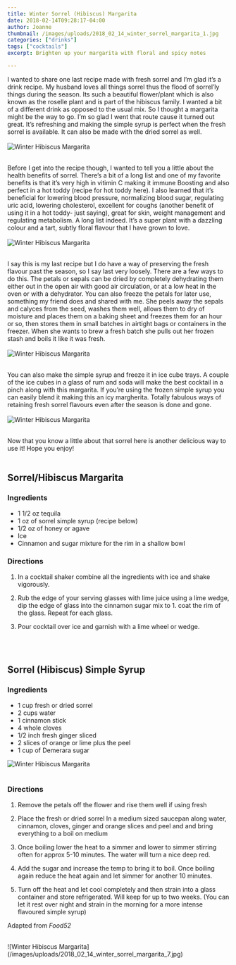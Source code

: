 ```yaml
---
title: Winter Sorrel (Hibiscus) Margarita
date: 2018-02-14T09:28:17-04:00
author: Joanne
thumbnail: /images/uploads/2018_02_14_winter_sorrel_margarita_1.jpg
categories: ["drinks"]
tags: ["cocktails"]
excerpt: Brighten up your margarita with floral and spicy notes

---
```


I wanted to share one last recipe made with fresh sorrel and I’m glad it’s a drink recipe.  My husband loves all things sorrel thus the flood of sorrel’ly things during the season. Its such a beautiful flower/plant which is also known as the roselle plant and is part of the hibiscus family.  I wanted a bit of a different drink as opposed to the usual mix.  So I thought a margarita might be the way to go. I’m so glad I went that route cause it turned out great. It’s refreshing and making the simple syrup is perfect when the fresh sorrel is available.  It can also be made with the dried sorrel as well.
</br>
</br>
![Winter Hibiscus Margarita](/images/uploads/2018_02_14_winter_sorrel_margarita_2.jpg)
</br>
</br>

Before I get into the recipe though, I wanted to tell you a little about the health benefits of sorrel. There’s a bit of a long list and one of my favorite benefits is that it’s very high in vitimin C making it immune Boosting and also perfect in a hot toddy (recipe for hot toddy here). I also learned that it’s beneficial for lowering blood pressure, normalizing blood sugar, regulating uric acid, lowering cholesterol, excellent for coughs (another benefit of using it in a hot toddy- just saying), great for skin, weight management and regulating metabolism. A long list indeed. It’s a super plant with a dazzling colour and a tart, subtly floral flavour that I have grown to love.
</br>
</br>
![Winter Hibiscus Margarita](/images/uploads/2018_02_14_winter_sorrel_margarita_3.jpg)
</br>
</br>

I say this is my last recipe but I do have a way of preserving the fresh flavour past the season, so I say last very loosely. There are a few ways to do this. The petals or sepals can be dried by completely dehydrating them either out in the open air with good air circulation, or at a low heat in the oven or with a dehydrator. You can also freeze the petals for later use, something my friend does and shared with me. She peels away the sepals and calyces from the seed, washes them well, allows them to dry of moisture and places them on a baking sheet and freezes them for an hour or so, then stores them in small batches in airtight bags or containers in the freezer. When she wants to brew a fresh batch she pulls out her frozen stash and boils it like it was fresh.
</br>
</br>
![Winter Hibiscus Margarita](/images/uploads/2018_02_14_winter_sorrel_margarita_4.jpg)
</br>
</br>

You can also make the simple syrup and freeze it in ice cube trays. A couple of the ice cubes in a glass of rum and soda will make the best cocktail in a pinch along with this margarita.  If you’re using the frozen simple syrup you can easily blend it making this an icy margherita. Totally fabulous ways of retaining fresh sorrel flavours even after the season is done and gone.
</br>
</br>
![Winter Hibiscus Margarita](/images/uploads/2018_02_14_winter_sorrel_margarita_5.jpg)
</br>
</br>

Now that you know a little about that sorrel here is another delicious way to use it! Hope you enjoy! 
</br>
</br>


## Sorrel/Hibiscus Margarita 

### Ingredients 

* 1 1/2 oz tequila 
* 1 oz of sorrel simple syrup (recipe below) 
* 1/2 oz of honey or agave 
* Ice 
* Cinnamon and sugar mixture for the rim in a shallow bowl 

### Directions
1. In a cocktail shaker combine all the ingredients with ice and shake vigorously. 

1. Rub the edge of your serving glasses with lime juice using a lime wedge, dip the edge of glass into the cinnamon sugar mix to 1. coat the rim of the glass. Repeat for each glass. 
 
1. Pour cocktail over ice and garnish with a lime wheel or wedge. 
</br>
</br>

## Sorrel (Hibiscus) Simple Syrup 

### Ingredients 

* 1 cup fresh or dried sorrel 
* 2 cups water 
* 1 cinnamon stick 
* 4 whole cloves 
* 1/2 inch fresh ginger sliced 
* 2 slices of orange or lime plus the peel 
* 1 cup of Demerara sugar  

![Winter Hibiscus Margarita](/images/uploads/2018_02_14_winter_sorrel_margarita_6.jpg)
</br>
</br>

### Directions 

1. Remove the petals off the flower and rise them well if using fresh 

1. Place the fresh or dried sorrel In a medium sized saucepan along water, cinnamon, cloves, ginger and orange slices and peel and and bring everything to a boil on medium

1. Once boiling lower the heat to a simmer and lower to simmer stirring often for approx 5-10 minutes. The water will turn a nice deep red. 

1. Add the sugar and increase the temp to bring it to boil. Once boiling again reduce the heat again and let simmer for another 10 minutes. 

1. Turn off the heat and let cool completely and then strain into a glass container and store refrigerated. Will keep for up to two weeks. (You can let it rest over night and strain in the morning for a more intense flavoured simple syrup)  

Adapted from *Food52*

<br>
![Winter Hibiscus Margarita](/images/uploads/2018_02_14_winter_sorrel_margarita_7.jpg)
